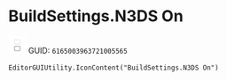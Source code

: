 # BuildSettings.N3DS On
![](/img/BuildSettings.N3DS%20On.png)
GUID: `6165003963721005565`
```
EditorGUIUtility.IconContent("BuildSettings.N3DS On")
```
